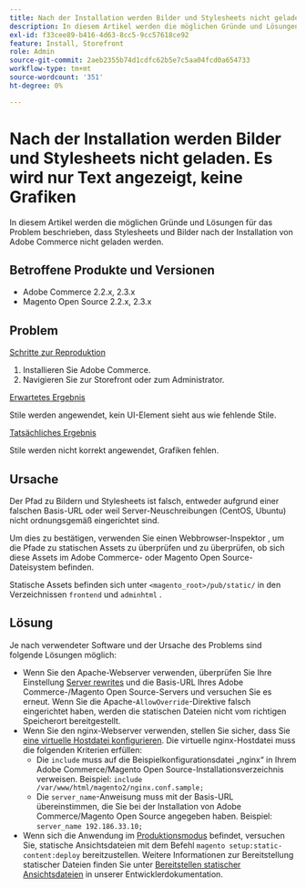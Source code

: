 ```yaml
---
title: Nach der Installation werden Bilder und Stylesheets nicht geladen. Es wird nur Text angezeigt, keine Grafiken
description: In diesem Artikel werden die möglichen Gründe und Lösungen für das Problem beschrieben, dass Stylesheets und Bilder nach der Installation von Adobe Commerce nicht geladen werden.
exl-id: f33cee89-b416-4d63-8cc5-9cc57618ce92
feature: Install, Storefront
role: Admin
source-git-commit: 2aeb2355b74d1cdfc62b5e7c5aa04fcd0a654733
workflow-type: tm+mt
source-wordcount: '351'
ht-degree: 0%

---
```


# Nach der Installation werden Bilder und Stylesheets nicht geladen. Es wird nur Text angezeigt, keine Grafiken

In diesem Artikel werden die möglichen Gründe und Lösungen für das Problem beschrieben, dass Stylesheets und Bilder nach der Installation von Adobe Commerce nicht geladen werden.

## Betroffene Produkte und Versionen

* Adobe Commerce 2.2.x, 2.3.x
* Magento Open Source 2.2.x, 2.3.x

## Problem

<u>Schritte zur Reproduktion</u>

1. Installieren Sie Adobe Commerce.
1. Navigieren Sie zur Storefront oder zum Administrator.

<u>Erwartetes Ergebnis</u>

Stile werden angewendet, kein UI-Element sieht aus wie fehlende Stile.

<u>Tatsächliches Ergebnis</u>

Stile werden nicht korrekt angewendet, Grafiken fehlen.

## Ursache

Der Pfad zu Bildern und Stylesheets ist falsch, entweder aufgrund einer falschen Basis-URL oder weil Server-Neuschreibungen (CentOS, Ubuntu) nicht ordnungsgemäß eingerichtet sind.

Um dies zu bestätigen, verwenden Sie einen Webbrowser-Inspektor , um die Pfade zu statischen Assets zu überprüfen und zu überprüfen, ob sich diese Assets im Adobe Commerce- oder Magento Open Source-Dateisystem befinden.

Statische Assets befinden sich unter `<magento_root>/pub/static/` in den Verzeichnissen `frontend` und `adminhtml` .

## Lösung

Je nach verwendeter Software und der Ursache des Problems sind folgende Lösungen möglich:

* Wenn Sie den Apache-Webserver verwenden, überprüfen Sie Ihre Einstellung [Server rewrites](https://experienceleague.adobe.com/de/docs/commerce-operations/installation-guide/prerequisites/web-server/apache#apache-rewrites-and-htaccess) und die Basis-URL Ihres Adobe Commerce-/Magento Open Source-Servers und versuchen Sie es erneut. Wenn Sie die Apache-`AllowOverride`-Direktive falsch eingerichtet haben, werden die statischen Dateien nicht vom richtigen Speicherort bereitgestellt.
* Wenn Sie den nginx-Webserver verwenden, stellen Sie sicher, dass Sie [eine virtuelle Hostdatei konfigurieren](https://experienceleague.adobe.com/de/docs/commerce-operations/installation-guide/prerequisites/web-server/nginx). Die virtuelle nginx-Hostdatei muss die folgenden Kriterien erfüllen:
   * Die `include` muss auf die Beispielkonfigurationsdatei „nginx“ in Ihrem Adobe Commerce/Magento Open Source-Installationsverzeichnis verweisen. Beispiel:    `include /var/www/html/magento2/nginx.conf.sample;`
   * Die `server_name`-Anweisung muss mit der Basis-URL übereinstimmen, die Sie bei der Installation von Adobe Commerce/Magento Open Source angegeben haben. Beispiel: `server_name 192.186.33.10;`
* Wenn sich die Anwendung im [Produktionsmodus](https://experienceleague.adobe.com/de/docs/commerce-operations/configuration-guide/setup/application-modes#production-mode) befindet, versuchen Sie, statische Ansichtsdateien mit dem Befehl `magento setup:static-content:deploy` bereitzustellen. Weitere Informationen zur Bereitstellung statischer Dateien finden Sie unter [Bereitstellen statischer Ansichtsdateien](https://experienceleague.adobe.com/de/docs/commerce-operations/installation-guide/tutorials/maintenance-mode) in unserer Entwicklerdokumentation.
